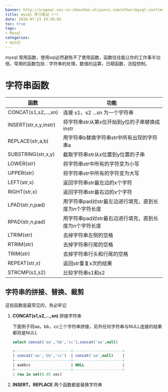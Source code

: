 ```yaml
---
banner: http://icepear.oss-cn-shenzhen.aliyuncs.com/other/mysql-conf/mysql.png
title: mysql 学习笔记（一）
date: 2018-07-13 19:30:02
toc: true
tags: 
- Mysql
categories:
- mysql
---
```

mysql 常用函数，使用sql必然避免不了使用函数，函数往往能让你的工作事半功倍，常用的函数包括：字符串的处理，数值的运算，日期函数，流程控制。
<!--more-->

# 字符串函数

| 函数 | 功能 |
| - | - |
| CONCAT(s1,s2,...,sn) | 连接 s1，s2 ...sn 为一个字符串 |
| INSERT(str,x,y,instr) | 将字符串str从第x位开始到y位的子串替换成instr |
| REPLACE(str,a,b) | 用字符串b替换字符串str中所有出现的字符串a |
| SUBSTRING(str,x,y) | 截取字符串str从x位置到y位置的子串 |
| LOWER(str) | 将字符串str中所有的字符变为小写 |
| UPPER(str) | 将字符串str中所有的字符变为大写 |
| LEFT(str,x) | 返回字符串str最左边的x个字符 |
| RIGHT(str,x) | 返回字符串str最右边的x个字符 |
| LPAD(str,n,pad) | 用字符串pad对str最左边进行填充，直到长度为n个字符长度 |
| RPAD(str,n,pad) | 用字符串pad对str最右边进行填充，直到长度为n个字符长度 |
| LTRIM(str) | 去掉字符串左侧的空格 |
| RTRIM(str) | 去掉字符串行尾的空格 |
| TRIM(str) | 去掉字符串行头和行尾的空格 |
| REPEAT(str,x) | 返回str重复x次的结果 |
| STRCMP(s1,s2) | 比较字符串s1和s2 |

## 字符串的拼接、替换、裁剪

这些函数是最常见的，务必牢记

1. **CONCAT(s1,s2,...,sn)** 拼接字符串

    下面例子将aa，bb，cc三个字符串拼接，另外任何字符串与NULL连接的结果都将是NULL

    ```sql
    select concat('aa','bb','cc'),concat('aa',null)

    +-------------------------+----------------------+
    | concat('aa','bb','cc')  | concat('aa',null)    |
    +-------------------------+----------------------+
    | aabbcc                  | NULL                 |
    +-------------------------+----------------------+
    1 row in set(0.05 sec)
    ```
2. **INSERT、REPLACE** 两个函数都是替换字符串